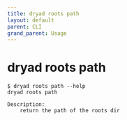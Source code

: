 ```yaml
---
title: dryad roots path
layout: default
parent: CLI
grand_parent: Usage
---
```


# dryad roots path

```
$ dryad roots path --help
dryad roots path

Description:
    return the path of the roots dir
```